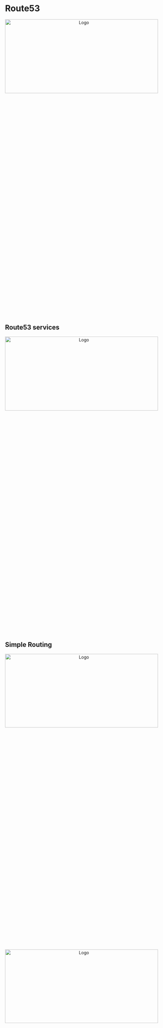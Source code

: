 # Route53
<div align="center">
  <img src="./public/r1.png" alt="Logo" width="100%" height="25%">
</div>

## Route53 services
<div align="center">
  <img src="./public/l1.png" alt="Logo" width="100%" height="25%">
</div>

## Simple Routing 
<div align="center">
  <img src="./public/l2.png" alt="Logo" width="100%" height="25%">
</div>

<div align="center">
  <img src="./public/r2.png" alt="Logo" width="100%" height="25%">
</div>

1. Setups Route53 hosted Zone
2. Cretate Hosted Zone with your domain name with public hosted zone and create
3. 'A' Record help in forwarding our request to the DNS
4. Point the NS record to your Domain
5. Do I own domain -> Yes (devopstofull.online)

## Name server configuration
<div align="center">
  <img src="./public/r3.png" alt="Logo" width="100%" height="25%">
</div>

## First Demo 
<div align="center">
  <img src="./public/r4.png" alt="Logo" width="100%" height="25%">
</div>

### Steps
1. Create EC2 Instance with ubuntu with user data
2. Keep NW setting to defualt 
3. Create the 'A' record with instance public IP in Route53 hosted zone

```
#!/bin/bash

sudo apt update -y
sudo apt install apache2 -y

sudo bash -c 'echo "<h1> Server Details</h1><p><strong>Spot Instance Hostname:</strong> $(hostname)</p><p><strong>IP Address:</strong> $(hostname -I | cut -d" " -f1)</p>" > /var/www/html/index.html'

sudo systemctl restart apache2
```

4. Enter your domain your IP address now pointing to a Domain Name Server and keep the TTL
<div align="center">
  <img src="./public/r7.png" alt="Logo" width="100%" height="25%">
</div>


## SetUp LB
Problem with IP address is when we add the another instance it not possible to route53

##### WorkFlow with Weighted Route
<div align="center">
  <img src="./public/r8.png" alt="Logo" width="100%" height="25%">
</div>

### Custom VPC minimal networking setting !!!
<div align="center">
  <img src="./public/r7.png" alt="Logo" width="100%" height="25%">
</div>
1. SetUp Custom VPC for LB , 2 public & 1 private subnet

##. What we done 
<div align="center">
  <img src="./public/r5.png" alt="Logo" width="100%" height="25%">
</div>

2. After this
Goto Route53 -> HostedZone -> Click Your HostedZone -> Create New Record for LB -> 'A Record' -> Choose EndPoint (Alias to classic application LB) -> Select region where LB created -> Choose LB -> Define Simple Record -> Create Record.

#### Result
<div align="center">
  <img src="./public/r8.png" alt="Logo" width="100%" height="25%">
</div>

# Weighted Routing 
#### We defining the percentage to route traffic to the load balance 
<div align="center">
  <img src="./public/r7.png" alt="Logo" width="100%" height="25%">
</div>

### Steps
1. SetUp another vpc and create EC2 instance within it , and Add user data with 
### 2nd Userdata
2. Create TG
3. Create LB
4. Route53 -> create a record with weighted option -> divide the vpc cidr to 50% 255 -> 128 + 128 , for different LB  -> create
<div align="center">
  <img src="./public/r10.png" alt="Logo" width="100%" height="25%">
</div>

&

<div align="center">
  <img src="./public/r8.png" alt="Logo" width="100%" height="25%">
</div>

& 

<div align="center">
  <img src="./public/r9.png" alt="Logo" width="20%" height="20%">
</div>

5. Now here Same domain is directing traffic to the two differrent LB,(In 2 different machine 2 diff application is running)

### Result
<div align="center">
  <img src="./public/r11.png" alt="Logo" width="100%" height="25%">
</div>


# Geolocation Routing  (Sweden & India) (India & Japan) I am using India and Japan 
<div align="center">
  <img src="./public/r12.png" alt="Logo" width="100%" height="25%">
</div>

1. Keep everything same and just delete weighted record.
2. Create a new record with Geolocation Routing
3. Select Geolocation Routing 'A' record , everything is same just choose location , like from whicj location you want to accept the request.
4. I will connect the 1st EC2 machine to a Sweden and  2nd EC2 machine to Finland. 
5. I am using a NORD VPN first i will connect to Sweden and browse with my 'devopstofullstack.online'  Only connect first machine 
6. I am using a NORD VPN second i will connect to Finland and browse with my 'devopstofullstack.online' Only connect second machine 


#### Result

### 1nd Machine is Located in India , And I am Browsing from India 
<div align="center">
  <img src="./public/r14.png" alt="Logo" width="100%" height="25%">
</div>

### 2nd Machine is Located in India , And I am Browsing from India 
<div align="center">
  <img src="./public/r15.png" alt="Logo" width="100%" height="25%">
</div>

